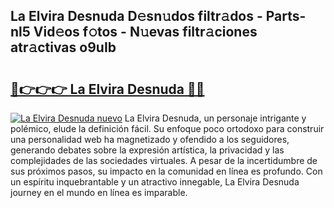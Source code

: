 ## La Elvira Desnuda D𝚎sn𝚞dos filtr𝚊dos - Parts-nl5 Vid𝚎os f𝚘tos - N𝚞evas filtr𝚊ciones atr𝚊ctivas o9uIb

# <h2><a href="http://mb34fz.tromn.icu/?c=La+Elvira+Desnuda">🔗👉👉👉 La Elvira Desnuda 🔗🔗</a></h2>

[![La Elvira Desnuda nuevo](https://i.imgur.com/pEAQMta.gif)](http://mb34fz.tromn.icu/?c=La+Elvira+Desnuda)
La Elvira Desnuda, un personaje intrigante y polémico, elude la definición fácil. Su enfoque poco ortodoxo para construir una personalidad web ha magnetizado y ofendido a los seguidores, generando debates sobre la expresión artística, la privacidad y las complejidades de las sociedades virtuales. A pesar de la incertidumbre de sus próximos pasos, su impacto en la comunidad en línea es profundo. Con un espíritu inquebrantable y un atractivo innegable, La Elvira Desnuda journey en el mundo en línea es imparable.
